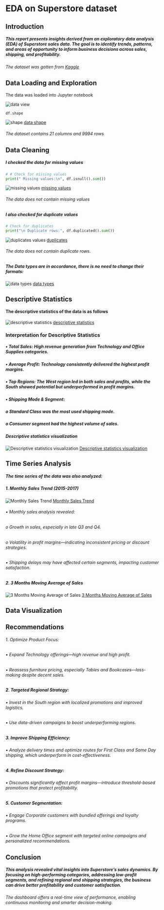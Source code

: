 # EDA on Superstore dataset
## Introduction
##### This report presents insights derived from an exploratory data analysis (EDA) of Superstore sales data. The goal is to identify trends, patterns, and areas of opportunity to inform business decisions across sales, shipping, and profitability.
###### The dataset was gotten from [Kaggle](https://kaggle.com/datasets)

## Data Loading and Exploration
The data was loaded into Jupyter notebook

![data view](https://github.com/omodara12/oibsip_task1/blob/main/assets/images/data%20eploration.png)

```python
df.shape
```
![shape](https://github.com/omodara12/oibsip_task1/blob/main/assets/images/data%20shape.png)
[data shape](https://github.com/omodara12/oibsip_task1/blob/main/assets/images/data%20shape.png)
###### The dataset contains 21 columns and 9994 rows

## Data Cleaning
##### I checked the data for missing values
```python
# # Check for missing values
print(" Missing values:\n", df.isnull().sum())
```

![missing values](https://github.com/omodara12/oibsip_task1/blob/main/assets/images/missing%20values.png)
[missing values](https://github.com/omodara12/oibsip_task1/blob/main/assets/images/missing%20values.png)

###### The data does not contain missing values

##### I also checked for duplicate values
``` python
# Check for duplicates
print("\n Duplicate rows:", df.duplicated().sum())
```

![duplicates values](https://github.com/omodara12/oibsip_task1/blob/main/assets/images/duplicates.png)
[duplicates](https://github.com/omodara12/oibsip_task1/blob/main/assets/images/duplicates.png)

###### The data does not contain duplicate rows.

##### The Data types are in accordance, there is no need to change their formats:
![data types](https://github.com/omodara12/oibsip_task1/blob/main/assets/images/data%20types.png)
[data types](https://github.com/omodara12/oibsip_task1/blob/main/assets/images/data%20types.png)


## Descriptive Statistics
#### The descriptive statistics of the data is as follows
![descriptive statistics](https://github.com/omodara12/oibsip_task1/blob/main/assets/images/descriptive%20statistics%20dashboard.png)
[descriptive statistics](https://github.com/omodara12/oibsip_task1/blob/main/assets/images/descriptive%20statistics%20dashboard.png)

### Interpretation for Descriptive Statistics
##### •	Total Sales: High revenue generation from Technology and Office Supplies categories.
##### •	Average Profit: Technology consistently delivered the highest profit margins.
##### •	Top Regions: The West region led in both sales and profits, while the South showed potential but underperformed in profit margins.
##### •	Shipping Mode & Segment:
##### o	Standard Class was the most used shipping mode.
##### o	Consumer segment had the highest volume of sales.

##### Descriptive statistics visualization
![Descriptive statistics visualization](https://github.com/omodara12/oibsip_task1/blob/main/assets/images/descriptive%20stats%20viz.png)
[Descriptive statistics visualization](https://github.com/omodara12/oibsip_task1/blob/main/assets/images/descriptive%20stats%20viz.png)

## Time Series Analysis
##### The time series of the data was also analyzed:
##### 1. Monthly Sales Trend (2015-2017)
![Monthly Sales Trend](https://github.com/omodara12/oibsip_task1/blob/main/assets/images/Time%20series%20monthly%20sales%20trend%20%202015-2018.png)
[Monthly Sales Trend](https://github.com/omodara12/oibsip_task1/blob/main/assets/images/Time%20series%20monthly%20sales%20trend%20%202015-2018.png)

###### •	Monthly sales analysis revealed:
###### o	Growth in sales, especially in late Q3 and Q4.
###### o	Volatility in profit margins—indicating inconsistent pricing or discount strategies.
###### •	Shipping delays may have affected certain segments, impacting customer satisfaction.


##### 2. 3 Months Moving Average of Sales 
![3 Months Moving Average of Sales](https://github.com/omodara12/oibsip_task1/blob/main/assets/images/Time%20Series%203%20month%20moving%20average.png)
[3 Months Moving Average of Sales](https://github.com/omodara12/oibsip_task1/blob/main/assets/images/Time%20Series%203%20month%20moving%20average.png)

## Data Visualization

## Recommendations
###### 1. Optimize Product Focus:
###### •	Expand Technology offerings—high revenue and high profit.
###### •	Reassess furniture pricing, especially Tables and Bookcases—loss-making despite decent sales.
##### 2. Targeted Regional Strategy:
###### •	Invest in the South region with localized promotions and improved logistics.
###### •	Use data-driven campaigns to boost underperforming regions.
##### 3. Improve Shipping Efficiency:
###### •	Analyze delivery times and optimize routes for First Class and Same Day shipping, which underperform in cost-effectiveness.
##### 4. Refine Discount Strategy:
###### •	Discounts significantly affect profit margins—introduce threshold-based promotions that protect profitability.
##### 5. Customer Segmentation:
###### •	Engage Corporate customers with bundled offerings and loyalty programs.
###### •	Grow the Home Office segment with targeted online campaigns and personalized recommendations.

## Conclusion
##### This analysis revealed vital insights into Superstore’s sales dynamics. By focusing on high-performing categories, addressing low-profit segments, and refining regional and shipping strategies, the business can drive better profitability and customer satisfaction.
###### The dashboard offers a real-time view of performance, enabling continuous monitoring and smarter decision-making.


